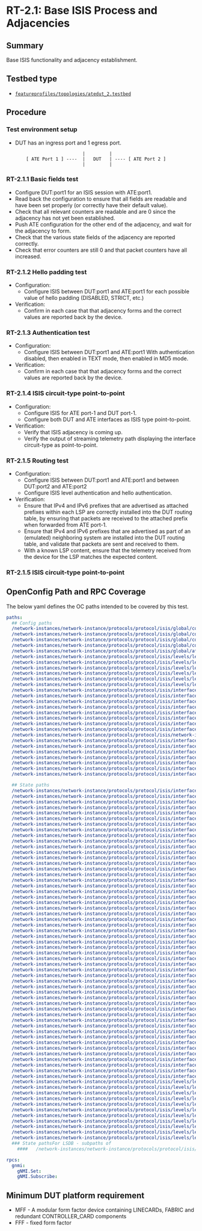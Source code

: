 # RT-2.1: Base ISIS Process and Adjacencies

## Summary

Base ISIS functionality and adjacency establishment.

## Testbed type

*  [`featureprofiles/topologies/atedut_2.testbed`](https://github.com/openconfig/featureprofiles/blob/main/topologies/atedut_2.testbed)

## Procedure

### Test environment setup

*   DUT has an ingress port and 1 egress port.

    ```
                             |         |
        [ ATE Port 1 ] ----  |   DUT   | ---- [ ATE Port 2 ]
                             |         |
    ```

### RT-2.1.1 Basic fields test

*   Configure DUT:port1 for an ISIS session with ATE:port1.
*   Read back the configuration to ensure that all fields are readable and
    have been set properly (or correctly have their default value).
*   Check that all relevant counters are readable and are 0 since the
    adjacency has not yet been established.
*   Push ATE configuration for the other end of the adjacency, and wait for
    the adjacency to form.
*   Check that the various state fields of the adjacency are reported
    correctly.
*   Check that error counters are still 0 and that packet counters have all
    increased.

### RT-2.1.2 Hello padding test

*   Configuration:
    *   Configure ISIS between DUT:port1 and ATE:port1 for each possible value
        of hello padding (DISABLED, STRICT, etc.)
*   Verification:
    *   Confirm in each case that that adjacency forms and the correct values
        are reported back by the device.

### RT-2.1.3 Authentication test

*   Configuration:    
    *   Configure ISIS between DUT:port1 and ATE:port1 With authentication
        disabled, then enabled in TEXT mode, then enabled in MD5 mode.
*   Verification:
    *   Confirm in each case that that adjacency forms and the correct values
        are reported back by the device.

### RT-2.1.4 ISIS circuit-type point-to-point

*   Configuration:
    *   Configure ISIS for ATE port-1 and DUT port-1.
    *   Configure both DUT and ATE interfaces as ISIS type point-to-point.
*   Verification:
    *   Verify that ISIS adjacency is coming up.
    *   Verify the output of streaming telemetry path displaying the interface circuit-type as point-to-point.

### RT-2.1.5 Routing test

*   Configuration:
    *   Configure ISIS between DUT:port1 and ATE:port1 and between DUT:port2 and ATE:port2
    *   Configure ISIS level authentication  and  hello authentication.
*   Verification:
    *   Ensure that IPv4 and IPv6 prefixes that are advertised as attached
        prefixes within each LSP are correctly installed into the DUT
        routing table, by ensuring that packets are received to the attached
        prefix when forwarded from ATE port-1.
    *   Ensure that IPv4 and IPv6 prefixes that are advertised as part of an
        (emulated) neighboring system are installed into the DUT routing
        table, and validate that packets are sent and received to them.
    *   With a known LSP content, ensure that the telemetry received from the
        device for the LSP matches the expected content.

### RT-2.1.5 ISIS circuit-type point-to-point
## OpenConfig Path and RPC Coverage

The below yaml defines the OC paths intended to be covered by this test.

```yaml
paths:
  ## Config paths
  /network-instances/network-instance/protocols/protocol/isis/global/config/authentication-check:
  /network-instances/network-instance/protocols/protocol/isis/global/config/net:
  /network-instances/network-instance/protocols/protocol/isis/global/config/level-capability:
  /network-instances/network-instance/protocols/protocol/isis/global/config/hello-padding:
  /network-instances/network-instance/protocols/protocol/isis/global/afi-safi/af/config/enabled:
  /network-instances/network-instance/protocols/protocol/isis/levels/level/config/level-number:
  /network-instances/network-instance/protocols/protocol/isis/levels/level/config/enabled:
  /network-instances/network-instance/protocols/protocol/isis/levels/level/authentication/config/enabled:
  /network-instances/network-instance/protocols/protocol/isis/levels/level/authentication/config/auth-mode:
  /network-instances/network-instance/protocols/protocol/isis/levels/level/authentication/config/auth-password:
  /network-instances/network-instance/protocols/protocol/isis/levels/level/authentication/config/auth-type:
  /network-instances/network-instance/protocols/protocol/isis/interfaces/interface/config/interface-id:
  /network-instances/network-instance/protocols/protocol/isis/interfaces/interface/config/enabled:
  /network-instances/network-instance/protocols/protocol/isis/interfaces/interface/timers/config/csnp-interval:
  /network-instances/network-instance/protocols/protocol/isis/interfaces/interface/timers/config/lsp-pacing-interval:
  /network-instances/network-instance/protocols/protocol/isis/interfaces/interface/levels/level/config/level-number:
  /network-instances/network-instance/protocols/protocol/isis/interfaces/interface/levels/level/timers/config/hello-interval:
  /network-instances/network-instance/protocols/protocol/isis/interfaces/interface/levels/level/timers/config/hello-multiplier:
  /network-instances/network-instance/protocols/protocol/isis/interfaces/interface/levels/level/hello-authentication/config/auth-mode:
  /network-instances/network-instance/protocols/protocol/isis/network-instances/network-instance/protocols/protocol/isis/interfaces/interface/levels/level/hello-authentication/config/auth-password:
  /network-instances/network-instance/protocols/protocol/isis/interfaces/interface/levels/level/hello-authentication/config/auth-type:
  /network-instances/network-instance/protocols/protocol/isis/interfaces/interface/levels/level/hello-authentication/config/enabled:
  /network-instances/network-instance/protocols/protocol/isis/interfaces/interface/afi-safi/af/config/afi-name:
  /network-instances/network-instance/protocols/protocol/isis/interfaces/interface/afi-safi/af/config/safi-name:
  /network-instances/network-instance/protocols/protocol/isis/interfaces/interface/afi-safi/af/config/metric:
  /network-instances/network-instance/protocols/protocol/isis/interfaces/interface/afi-safi/af/config/enabled:
  /network-instances/network-instance/protocols/protocol/isis/interfaces/interface/config/circuit-type:

  ## State paths
  /network-instances/network-instance/protocols/protocol/isis/interfaces/interface/state/circuit-type:
  /network-instances/network-instance/protocols/protocol/isis/interfaces/interface/levels/level/adjacencies/adjacency/state/adjacency-state:
  /network-instances/network-instance/protocols/protocol/isis/interfaces/interface/levels/level/adjacencies/adjacency/state/neighbor-ipv4-address:
  /network-instances/network-instance/protocols/protocol/isis/interfaces/interface/levels/level/adjacencies/adjacency/state/neighbor-ipv6-address:
  /network-instances/network-instance/protocols/protocol/isis/interfaces/interface/levels/level/adjacencies/adjacency/state/system-id:
  /network-instances/network-instance/protocols/protocol/isis/interfaces/interface/levels/level/afi-safi/af/state/afi-name:
  /network-instances/network-instance/protocols/protocol/isis/interfaces/interface/levels/level/afi-safi/af/state/metric:
  /network-instances/network-instance/protocols/protocol/isis/interfaces/interface/levels/level/afi-safi/af/state/safi-name:
  /network-instances/network-instance/protocols/protocol/isis/interfaces/interface/levels/level/afi-safis/afi-safi/state/metric:
  /network-instances/network-instance/protocols/protocol/isis/interfaces/interface/levels/level/packet-counters/cnsp/dropped:
  /network-instances/network-instance/protocols/protocol/isis/interfaces/interface/levels/level/packet-counters/cnsp/processed:
  /network-instances/network-instance/protocols/protocol/isis/interfaces/interface/levels/level/packet-counters/cnsp/received:
  /network-instances/network-instance/protocols/protocol/isis/interfaces/interface/levels/level/packet-counters/cnsp/sent:
  /network-instances/network-instance/protocols/protocol/isis/interfaces/interface/levels/level/packet-counters/iih/dropped:
  /network-instances/network-instance/protocols/protocol/isis/interfaces/interface/levels/level/packet-counters/iih/processed:
  /network-instances/network-instance/protocols/protocol/isis/interfaces/interface/levels/level/packet-counters/iih/received:
  /network-instances/network-instance/protocols/protocol/isis/interfaces/interface/levels/level/packet-counters/iih/retransmit:
  /network-instances/network-instance/protocols/protocol/isis/interfaces/interface/levels/level/packet-counters/iih/sent:
  /network-instances/network-instance/protocols/protocol/isis/interfaces/interface/levels/level/packet-counters/lsp/dropped:
  /network-instances/network-instance/protocols/protocol/isis/interfaces/interface/levels/level/packet-counters/lsp/processed:
  /network-instances/network-instance/protocols/protocol/isis/interfaces/interface/levels/level/packet-counters/lsp/received:
  /network-instances/network-instance/protocols/protocol/isis/interfaces/interface/levels/level/packet-counters/lsp/retransmit:
  /network-instances/network-instance/protocols/protocol/isis/interfaces/interface/levels/level/packet-counters/lsp/sent:
  /network-instances/network-instance/protocols/protocol/isis/interfaces/interface/levels/level/packet-counters/psnp/dropped:
  /network-instances/network-instance/protocols/protocol/isis/interfaces/interface/levels/level/packet-counters/psnp/processed:
  /network-instances/network-instance/protocols/protocol/isis/interfaces/interface/levels/level/packet-counters/psnp/received:
  /network-instances/network-instance/protocols/protocol/isis/interfaces/interface/levels/level/packet-counters/psnp/retransmit:
  /network-instances/network-instance/protocols/protocol/isis/interfaces/interface/levels/level/packet-counters/psnp/sent:
  /network-instances/network-instance/protocols/protocol/isis/interfaces/interfaces/circuit-counters/state/adj-changes:
  /network-instances/network-instance/protocols/protocol/isis/interfaces/interfaces/circuit-counters/state/adj-number:
  /network-instances/network-instance/protocols/protocol/isis/interfaces/interfaces/circuit-counters/state/auth-fails:
  /network-instances/network-instance/protocols/protocol/isis/interfaces/interfaces/circuit-counters/state/auth-type-fails:
  /network-instances/network-instance/protocols/protocol/isis/interfaces/interfaces/circuit-counters/state/id-field-len-mismatches:
  /network-instances/network-instance/protocols/protocol/isis/interfaces/interfaces/circuit-counters/state/lan-dis-changes:
  /network-instances/network-instance/protocols/protocol/isis/interfaces/interfaces/circuit-counters/state/max-area-address-mismatch:
  /network-instances/network-instance/protocols/protocol/isis/interfaces/interfaces/circuit-counters/state/rejected-adj:
  /network-instances/network-instance/protocols/protocol/isis/interfaces/interfaces/levels/level/adjacencies/adjacency/state/adjacency-state:
  /network-instances/network-instance/protocols/protocol/isis/interfaces/interfaces/levels/level/adjacencies/adjacency/state/area-address:
  /network-instances/network-instance/protocols/protocol/isis/interfaces/interfaces/levels/level/adjacencies/adjacency/state/dis-system-id:
  /network-instances/network-instance/protocols/protocol/isis/interfaces/interfaces/levels/level/adjacencies/adjacency/state/local-extended-system-id:
  /network-instances/network-instance/protocols/protocol/isis/interfaces/interfaces/levels/level/adjacencies/adjacency/state/multi-topology:
  /network-instances/network-instance/protocols/protocol/isis/interfaces/interfaces/levels/level/adjacencies/adjacency/state/neighbor-circuit-type:
  /network-instances/network-instance/protocols/protocol/isis/interfaces/interfaces/levels/level/adjacencies/adjacency/state/neighbor-extended-system-id:
  /network-instances/network-instance/protocols/protocol/isis/interfaces/interfaces/levels/level/adjacencies/adjacency/state/neighbor-ipv4-address:
  /network-instances/network-instance/protocols/protocol/isis/interfaces/interfaces/levels/level/adjacencies/adjacency/state/neighbor-ipv6-address:
  /network-instances/network-instance/protocols/protocol/isis/interfaces/interfaces/levels/level/adjacencies/adjacency/state/neighbor-snpa:
  /network-instances/network-instance/protocols/protocol/isis/interfaces/interfaces/levels/level/adjacencies/adjacency/state/nlpid:
  /network-instances/network-instance/protocols/protocol/isis/interfaces/interfaces/levels/level/adjacencies/adjacency/state/priority:
  /network-instances/network-instance/protocols/protocol/isis/interfaces/interfaces/levels/level/adjacencies/adjacency/state/remaining-hold-time:
  /network-instances/network-instance/protocols/protocol/isis/interfaces/interfaces/levels/level/adjacencies/adjacency/state/restart-status:
  /network-instances/network-instance/protocols/protocol/isis/interfaces/interfaces/levels/level/adjacencies/adjacency/state/restart-support:
  /network-instances/network-instance/protocols/protocol/isis/interfaces/interfaces/levels/level/adjacencies/adjacency/state/restart-suppress:
  /network-instances/network-instance/protocols/protocol/isis/levels/level/system-level-counters/state/auth-fails:
  /network-instances/network-instance/protocols/protocol/isis/levels/level/system-level-counters/state/auth-type-fails:
  /network-instances/network-instance/protocols/protocol/isis/levels/level/system-level-counters/state/corrupted-lsps:
  /network-instances/network-instance/protocols/protocol/isis/levels/level/system-level-counters/state/database-overloads:
  /network-instances/network-instance/protocols/protocol/isis/levels/level/system-level-counters/state/exceeded-max-seq-nums:
  /network-instances/network-instance/protocols/protocol/isis/levels/level/system-level-counters/state/id-len-mismatch:
  /network-instances/network-instance/protocols/protocol/isis/levels/level/system-level-counters/state/lsp-errors:
  /network-instances/network-instance/protocols/protocol/isis/levels/level/system-level-counters/state/max-area-address-mismatches:
  /network-instances/network-instance/protocols/protocol/isis/levels/level/system-level-counters/state/own-lsp-purges:
  /network-instances/network-instance/protocols/protocol/isis/levels/level/system-level-counters/state/seq-num-skips:
  /network-instances/network-instance/protocols/protocol/isis/levels/level/system-level-counters/state/spf-runs:
  ### State pathsFor LSDB - subpaths of
    ####   /network-instances/network-instance/protocols/protocol/isis/levels/level/link-state-database/...

rpcs:
  gnmi:
    gNMI.Set:
    gNMI.Subscribe:
```

## Minimum DUT platform requirement

* MFF - A modular form factor device containing LINECARDs, FABRIC and redundant CONTROLLER_CARD components
* FFF - fixed form factor
